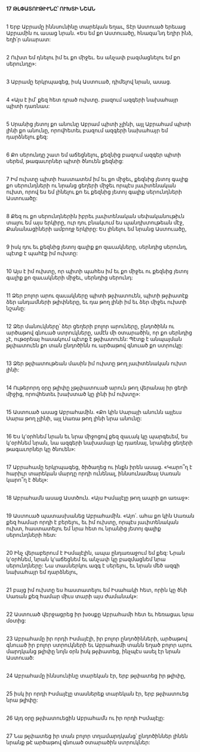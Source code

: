 **17 ԹԼՓԱՏՈՒԹԻՒՆԸ՝ ՈՒԽՏԻ ՆՇԱՆ**

\
1 Երբ Աբրամը իննսունինը տարեկան եղաւ, Տէր Աստուած երեւաց Աբրամին ու ասաց նրան. «Ես եմ քո Աստուածը, հնազա՛նդ եղիր ինձ, եղի՛ր անարատ:

\
2 Ուխտ եմ դնելու իմ եւ քո միջեւ. ես անչափ բազմացնելու եմ քո սերունդը»:

\
3 Աբրամը երկրպագեց, իսկ Աստուած, դիմելով նրան, ասաց.

\
4 «Այս է իմ՝ քեզ հետ դրած ուխտը. բազում ազգերի նախահայր պիտի դառնաս:

\
5 Սրանից յետոյ քո անունը Աբրամ պիտի չլինի, այլ Աբրահամ պիտի լինի քո անունը, որովհետեւ բազում ազգերի նախահայր եմ դարձնելու քեզ:

\
6 Քո սերունդը շատ եմ աճեցնելու, քեզնից բազում ազգեր պիտի սերեմ, թագաւորներ պիտի ծնուեն քեզնից:

\
7 Իմ ուխտը պիտի հաստատեմ իմ եւ քո միջեւ, քեզնից յետոյ գալիք քո սերունդների ու նրանց ցեղերի միջեւ որպէս յաւիտենական ուխտ, որով ես եմ լինելու քո եւ քեզնից յետոյ գալիք սերունդների Աստուածը:

\
8 Քեզ ու քո սերունդներին իբրեւ յաւիտենական սեփականութիւն տալու եմ այս երկիրը, ուր դու բնակւում ես պանդխտութեան մէջ, Քանանացիների ամբողջ երկիրը: Ես լինելու եմ նրանց Աստուածը,

\
9 իսկ դու եւ քեզնից յետոյ գալիք քո զաւակները, սերնդից սերունդ, պէտք է պահէք իմ ուխտը:

\
10 Այս է իմ ուխտը, որ պիտի պահես իմ եւ քո միջեւ ու քեզնից յետոյ գալիք քո զաւակների միջեւ, սերնդից սերունդ:

\
11 Ձեր բոլոր արու զաւակները պիտի թլփատուեն, պիտի թլփատէք ձեր անդամների թլիփները, եւ դա թող լինի իմ եւ ձեր միջեւ ուխտի նշանը:

\
12 Ձեր մանուկները՝ ձեր ցեղերի բոլոր արուները, ընդոծինն ու արծաթով գնուած ստրուկները, ամէն մի օտարածին, որ քո սերնդից չէ, ութօրեայ հասակում պէտք է թլփատուեն: Պէտք է անպայման թլփատուեն քո տան ընդոծինն ու արծաթով գնուած քո ստրուկը:

\
13 Ձեր թլփատութեան մասին իմ ուխտը թող յաւիտենական ուխտ լինի:

\
14 Ութերորդ օրը թլիփը չթլփատուած արուն թող վերանայ իր ցեղի միջից, որովհետեւ խախտած կը լինի իմ ուխտը»:

\
15 Աստուած ասաց Աբրահամին. «Քո կին Սարայի անունն այլեւս Սարա թող չլինի, այլ Սառա թող լինի նրա անունը:

\
16 Ես կ՚օրհնեմ նրան եւ նրա միջոցով քեզ զաւակ կը պարգեւեմ, ես կ՚օրհնեմ նրան, նա ազգերի նախամայր կը դառնայ, նրանից ցեղերի թագաւորներ կը ծնուեն»:

\
17 Աբրահամը երկրպագեց, ծիծաղեց ու ինքն իրեն ասաց. «Կարո՞ղ է հարիւր տարեկան մարդը որդի ունենալ, իննսունամեայ Սառան կարո՞ղ է ծնել»:

\
18 Աբրահամն ասաց Աստծուն. «Այս Իսմայէլը թող ապրի քո առաջ»:

\
19 Աստուած պատասխանեց Աբրահամին. «Այո՛. ահա քո կին Սառան քեզ համար որդի է բերելու, եւ իմ ուխտը, որպէս յաւիտենական ուխտ, հաստատելու եմ նրա հետ ու նրանից յետոյ գալիք սերունդների հետ:

\
20 Ինչ վերաբերում է Իսմայէլին, ապա ընդառաջում եմ քեզ: Նրան կ՚օրհնեմ, նրան կ՚աճեցնեմ եւ անչափ կը բազմացնեմ նրա սերունդները: Նա տասներկու ազգ է սերելու, եւ նրան մեծ ազգի նախահայր եմ դարձնելու,

\
21 բայց իմ ուխտը ես հաստատելու եմ Իսահակի հետ, որին կը ծնի Սառան քեզ համար միւս տարի այս ժամանակ»:

\
22 Աստուած վերջացրեց իր խօսքը Աբրահամի հետ եւ հեռացաւ նրա մօտից:

\
23 Աբրահամը իր որդի Իսմայէլի, իր բոլոր ընդոծինների, արծաթով գնուած իր բոլոր ստրուկների եւ Աբրահամի տանն եղած բոլոր արու մարդկանց թլիփը նոյն օրն իսկ թլփատեց, ինչպէս ասել էր նրան Աստուած:

\
24 Աբրահամը իննսունինը տարեկան էր, երբ թլփատեց իր թլիփը,

\
25 իսկ իր որդի Իսմայէլը տասներեք տարեկան էր, երբ թլփատուեց նրա թլիփը:

\
26 Այդ օրը թլփատուեցին Աբրահամն ու իր որդի Իսմայէլը:

\
27 Նա թլփատեց իր տան բոլոր տղամարդկանց՝ ընդոծիններ լինեն նրանք թէ արծաթով գնուած օտարածին ստրուկներ:
